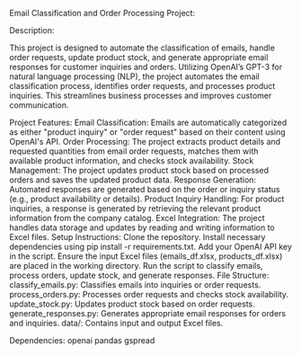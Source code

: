 Email Classification and Order Processing Project:

Description:

This project is designed to automate the classification of emails, handle order requests, update product stock, and generate appropriate email responses for customer inquiries and orders. Utilizing OpenAI’s GPT-3 for natural language processing (NLP), the project automates the email classification process, identifies order requests, and processes product inquiries. This streamlines business processes and improves customer communication.

Project Features:
Email Classification: Emails are automatically categorized as either "product inquiry" or "order request" based on their content using OpenAI's API.
Order Processing: The project extracts product details and requested quantities from email order requests, matches them with available product information, and checks stock availability.
Stock Management: The project updates product stock based on processed orders and saves the updated product data.
Response Generation: Automated responses are generated based on the order or inquiry status (e.g., product availability or details).
Product Inquiry Handling: For product inquiries, a response is generated by retrieving the relevant product information from the company catalog.
Excel Integration: The project handles data storage and updates by reading and writing information to Excel files.
Setup Instructions:
Clone the repository.
Install necessary dependencies using pip install -r requirements.txt.
Add your OpenAI API key in the script.
Ensure the input Excel files (emails_df.xlsx, products_df.xlsx) are placed in the working directory.
Run the script to classify emails, process orders, update stock, and generate responses.
File Structure:
classify_emails.py: Classifies emails into inquiries or order requests.
process_orders.py: Processes order requests and checks stock availability.
update_stock.py: Updates product stock based on order requests.
generate_responses.py: Generates appropriate email responses for orders and inquiries.
data/: Contains input and output Excel files.

Dependencies:
openai
pandas
gspread
